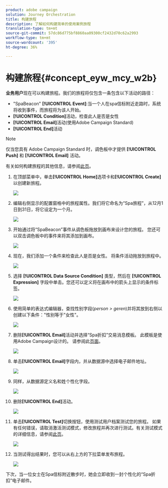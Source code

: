 ```yaml
---
product: adobe campaign
solution: Journey Orchestration
title: 构建旅程
description: 了解如何构建简单的使用案例旅程
translation-type: tm+mt
source-git-commit: 57dc86d775bf8860aa09300cf2432d70c62a2993
workflow-type: tm+mt
source-wordcount: '395'
ht-degree: 36%

---
```



# 构建旅程{#concept_eyw_mcy_w2b}

**业务用户**&#x200B;现在可以构建旅程。我们的旅程将仅包含一条包含以下活动的路径：

* &quot;SpaBeacon&quot; **[!UICONTROL Event]**:当一个人在spa信标附近走路时，系统将收到事件，而旅程将为该人开始。
* **[!UICONTROL Condition]**&#x200B;活动，检查此人是否是女性
* **[!UICONTROL Email]**&#x200B;活动(使用Adobe Campaign Standard)
* **[!UICONTROL End]**&#x200B;活动

>[!NOTE]
>
>仅当您具有 Adobe Campaign Standard 时，调色板中才提供 **[!UICONTROL Push]** 和 **[!UICONTROL Email]** 活动。

有关如何构建旅程的其他信息，请参阅[此页](../building-journeys/journey.md)。

1. 在顶部菜单中，单击&#x200B;**[!UICONTROL Home]**&#x200B;选项卡和&#x200B;**[!UICONTROL Create]**&#x200B;以创建新旅程。

   ![](../assets/journey31.png)

1. 编辑右侧显示的配置窗格中的旅程属性。我们将它命名为“Spa旅程”，从12月1日到31日，将它设定为一个月。

   ![](../assets/journeyuc1_8.png)

1. 开始通过将“SpaBeacon”事件从调色板拖放到画布来设计您的旅程。 您还可以双击调色板中的事件来将其添加到画布。

   ![](../assets/journeyuc1_9.png)

1. 现在，我们添加一个条件来检查此人是否是女性。 将条件活动拖放到旅程中。

   ![](../assets/journeyuc1_10.png)

1. 选择 **[!UICONTROL Data Source Condition]** 类型，然后在 **[!UICONTROL Expression]** 字段中单击。您还可以定义将在画布中的箭头上显示的条件标签。

   ![](../assets/journeyuc1_11.png)

1. 使用简单的表达式编辑器，查找性别字段(_person > geren_)并将其放到右侧以创建以下条件：&quot;性别等于&quot;女性&quot;。

   ![](../assets/journeyuc1_12.png)

1. 删除&#x200B;**[!UICONTROL Email]**&#x200B;活动并选择“Spa折扣”交易消息模板。 此模板是使用Adobe Campaign设计的。 请参阅此[页面](https://docs.adobe.com/content/help/zh-Hans/campaign-standard/using/communication-channels/transactional-messaging/about-transactional-messaging.html)。

   ![](../assets/journeyuc1_13.png)

1. 单击&#x200B;**[!UICONTROL Email]**&#x200B;字段内，并从数据源中选择电子邮件地址。

   ![](../assets/journeyuc1_14.png)

1. 同样，从数据源定义名和姓个性化字段。

   ![](../assets/journeyuc1_15.png)

1. 删除&#x200B;**[!UICONTROL End]**&#x200B;活动。

   ![](../assets/journeyuc1_17.png)

1. 单击&#x200B;**[!UICONTROL Test]**&#x200B;切换按钮，使用测试用户档案测试您的旅程。 如果有任何错误，请取消激活测试模式，修改旅程并再次进行测试。有关测试模式的详细信息，请参阅[此页](../building-journeys/testing-the-journey.md)。

   ![](../assets/journeyuc1_18bis.png)

1. 当测试得出结果时，您可以从右上方的下拉菜单发布旅程。

   ![](../assets/journeyuc1_18.png)

下次，当一位女士在Spa信标附近散步时，她会立即收到一封个性化的“Spa折扣”电子邮件。

